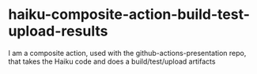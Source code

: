 # haiku-composite-action-build-test-upload-results
I am a composite action, used with the github-actions-presentation repo, that takes the Haiku code and does a build/test/upload artifacts

